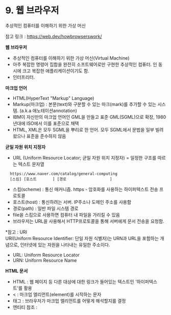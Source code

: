 # 9. 웹 브라우저
추상적인 컴퓨터를 이해하기 위한 가상 머신

참고 링크 : https://web.dev/howbrowserswork/

<b>웹 브라우저</b><br>
- 추상적인 컴퓨터를 이해하기 위한 가상 머신(Virtual Machine)
- 아주 복잡한 명령어 집합을 완전히 소프트웨어로만 구현한 추상적인 컴퓨터. 인 동시에 크고 복잡한 애플리케이션이기도 함.
- 인터프리터.

<b>마크업 언어</b>
- HTML(HyperText "Markup" Language)
- Markup(마크업) : 본문(text)와 구분할 수 있는 마크(mark)를 추가할 수 있는 시스템. (a.k.a 애노테이션annotation)<br>
- IBM이 자신만의 마크업 언어인 GML을 만들고 표준 GML(SGML)으로 확장, 1980년대에 ISO에서 이를 표준으로 채택
- HTML, XML은 모두 SGML을 뿌리로 한 언어. 모두 SGML에서 문법을 일부 빌려왔으나 표준을 준수하지 않음

<b>균일 자원 위치 지정자</b>
- URL (Uniform Resource Locator; 균일 자원 위치 지정자)
= 일정한 구조를 따르는 텍스트 문자열
```
  https://www.naver.com/catalog/general-computing
  [스킴] [호스트       ] [경로                   ]
```
  - 스킴(scheme) : 통신 매커니즘. https - 암호화를 사용하는 하이퍼텍스트 전송 프로토콜
  - 호스트(host) : 통신하려는 서버. IP주소나 도메인 주소를 사용함
  - 경로(path) :  일반 파일 시스템 경로
  - file을 스킴으로 사용하면 컴퓨터 내 파일을 가리킬 수 있음
- 브라우저는 URL을 사용해서 HTTP프로토콜을 통해 서버에게 문서 전송을 요청함.

*참고 : URI <BR>
URI(Uniform Resource Identifier: 단일 자원 식별자)는 URN과 URL을 포함하는 개념으로, 인터넷에 있는 자원을 나타내는 유일한 주소이다.
- URL: Uniform Resource Locator
- URN: Uniform Resource Name

<b>HTML 문서</b><br>
- HTML : 웹 페이지 등 다른 대상에 대한 링크가 들어있는 텍스트인 '하이퍼텍스트'를 활용
- < : 마크업 엘리먼트(element)를 시작하는 문자
- 태그 : 브라우저가 마크업 엘리먼트를 어떻게 해석할지를 결정
- 엔티티 참조 : 

